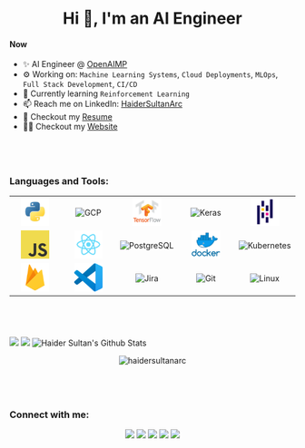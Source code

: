 <h1 align='center'>Hi 👋, I'm an AI Engineer</h1>

#### Now

- ✨ AI Engineer @ [OpenAIMP](https://www.openaimp.com/)
- ⚙️ Working on: `Machine Learning Systems`, `Cloud Deployments`, `MLOps`, `Full Stack Development`, `CI/CD`
- 🌱 Currently learning `Reinforcement Learning`
- 📫 Reach me on LinkedIn: [HaiderSultanArc](https://www.linkedin.com/in/haidersultanarc/)
- 📝 Checkout my [Resume](resume/resume.pdf)
- 👨‍💻 Checkout my [Website](https://haidersultanarc-hs.web.app/)

## <br>
<h3 align="left">Languages and Tools:</h3>
<table align="center" width="100">
<tr>
    <td align='center' width="100">
        <img alt="Python" width="50px" height="50px" src="https://raw.githubusercontent.com/github/explore/80688e429a7d4ef2fca1e82350fe8e3517d3494d/topics/python/python.png" />
    </td>
    <td align='center' width="100">
        <img alt="GCP" width="50px" height="50px" src="https://www.vectorlogo.zone/logos/google_cloud/google_cloud-icon.svg" />
    </td>
    <td align='center' width="100">
        <img alt="TensorFlow" width="50px" height="50px" src="https://raw.githubusercontent.com/github/explore/80688e429a7d4ef2fca1e82350fe8e3517d3494d/topics/tensorflow/tensorflow.png" />
    </td>
     <td align='center' width="100">
        <img alt="Keras" width="50px" height="50px" src="https://upload.wikimedia.org/wikipedia/commons/a/ae/Keras_logo.svg" />
    </td>
    <td align='center' width="100">
        <img alt="Pandas" width="50px" height="50px" src="https://raw.githubusercontent.com/devicons/devicon/2ae2a900d2f041da66e950e4d48052658d850630/icons/pandas/pandas-original.svg" />
    </td>
</tr>
<tr>
    <td align='center'>
        <img alt="JavaScript" width="50px" height="50px" src="https://raw.githubusercontent.com/github/explore/80688e429a7d4ef2fca1e82350fe8e3517d3494d/topics/javascript/javascript.png" />
    </td>
    <td align='center'>
        <img alt="ReactJS" width="50px" height="50px" src="https://raw.githubusercontent.com/github/explore/80688e429a7d4ef2fca1e82350fe8e3517d3494d/topics/react/react.png" />
    </td>
    <td align='center'>
        <img alt="PostgreSQL" height="50px" src="https://download.logo.wine/logo/PostgreSQL/PostgreSQL-Logo.wine.png" />
    </td>
    <td align='center'>
        <img alt="Docker" width="50px" height="50px" src="https://raw.githubusercontent.com/github/explore/80688e429a7d4ef2fca1e82350fe8e3517d3494d/topics/docker/docker.png" />
    </td>
    <td align='center'>
        <img alt="Kubernetes" width="50px" height="50px" src="https://www.vectorlogo.zone/logos/kubernetes/kubernetes-icon.svg" />
    </td>
</tr>
<tr>
    <td align='center'>
        <img alt="Firebase" width="50px" height="50px" src="https://raw.githubusercontent.com/github/explore/80688e429a7d4ef2fca1e82350fe8e3517d3494d/topics/firebase/firebase.png" />
    </td>
    <td align='center'>
        <img alt="VS Code" width="50px" height="50px" src="https://raw.githubusercontent.com/github/explore/80688e429a7d4ef2fca1e82350fe8e3517d3494d/topics/visual-studio-code/visual-studio-code.png" />
    </td>
    <td align='center'>
        <img alt="Jira" width="50px" height="50px" src="https://cdn.worldvectorlogo.com/logos/jira-1.svg">
    </td>
    <td align='center'>
        <img alt="Git" width="50px" height="50px" src="https://www.vectorlogo.zone/logos/git-scm/git-scm-icon.svg" />
    </td>
    <td align='center'>
        <img alt="Linux" width="50px" height="50px" src="https://upload.wikimedia.org/wikipedia/commons/3/35/Tux.svg">
    </td>
</tr>
</table>

## <br>
<!-- <p align="center">
<img src="https://github-readme-streak-stats.herokuapp.com/?user=haidersultanarc&theme=tokyonight_duo&bg_color=0d1117&show_icons=true&hide_border=true" alt="haidersultanarc" />
</p> -->
<img src="https://hs-github-stats.vercel.app/api/wakatime?username=HaiderSultanArc&custom_title=Coding%20Activity%20since%20September%202022&theme=tokyonight&bg_color=00000000&show_icons=true&hide_border=true&layout=compact&hide=git,bash,other,text,csv,json,markdown" />
<img src="https://hs-github-stats.vercel.app/api/top-langs/?&username=HaiderSultanArc&theme=tokyonight&bg_color=00000000&show_icons=true&hide_border=true&layout=compact&hide=jupyter%20notebook,cmake,html,css,scss" />
<img alt="Haider Sultan's Github Stats" src="https://hs-github-stats.vercel.app/api?username=haidersultanarc&theme=tokyonight&bg_color=00000000&show_icons=true&hide_border=true&count_private=true&include_all_commits=true&hide=stars" />
<p align="center">
<img src="https://github-profile-trophy.vercel.app/?username=haidersultanarc&rank=-C,-B&theme=algolia&no-bg=true&no-frame=true&column=6&margin-w=60" alt="haidersultanarc" />
</p>

## <br>
<h3 align="left">Connect with me:</h3>
<p align="center">
<a href="https://haidersultanarc-hs.web.app/"><img src="https://img.shields.io/badge/-Haider%20Sultan-3423A6?style=flat&logo=Google-Chrome&logoColor=white"/></a>
<a href="https://linkedin.com/in/haidersultanarc"><img src="https://img.shields.io/badge/-HaiderSultanArc-0077B5?style=flat&logo=Linkedin&logoColor=white"/></a>
<a href="mailto:haidersultanarc@gmail.com"><img src="https://img.shields.io/badge/-haidersultanarc@gmail.com-D14836?style=flat&logo=Gmail&logoColor=white"/></a>
<a href="https://instagram.com/haidersultanarc"><img src="https://img.shields.io/badge/-@HaiderSultanArc-E4405F?style=flat&logo=Instagram&logoColor=white"/></a>
<a href="https://facebook.com/haidersultanarc"><img src="https://img.shields.io/badge/-HaiderSultanArc-1877F2?style=flat&logo=Facebook&logoColor=white"/></a>
